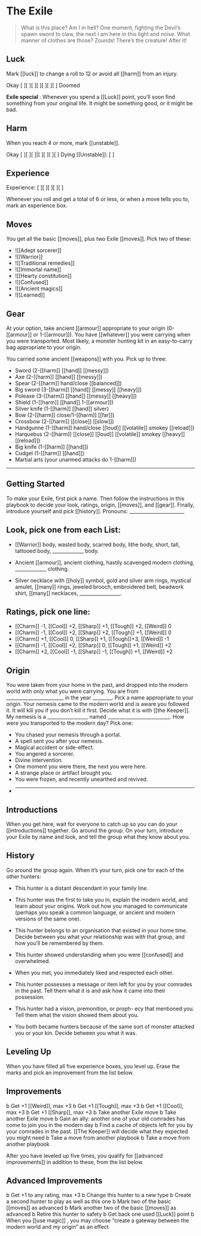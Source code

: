 # The Exile 

> What is this place? Am I in hell? One moment, fighting the Devil’s spawn sword to claw, the next I am here in this light and noise. What manner of clothes are those? Zounds! There’s the creature! After it! 

## Luck 

Mark [[luck]] to change a roll to 12 or avoid all [[harm]] from an injury. 

 Okay [ ][ ][ ][ ][ ][ ][ ] Doomed 

**Exile special** : Whenever you spend a [[Luck]] point, you’ll soon find something from your original life. It might be something good, or it might be bad. 

## Harm 

When you reach 4 or more, mark [[unstable]]. 

 Okay [ ][ ][ ]|[ ][ ][ ][ ] Dying [[Unstable]]: [ ] 

## Experience 

 Experience: [ ][ ][ ][ ][ ] 

Whenever you roll and get a total of 6 or less, or when a move tells you to, mark an experience box. 

## Moves 

 You get all the basic [[moves]], plus two Exile [[moves]]. Pick two of these: 
- ![[Adept sorcerer]]
- ![[Warrior]]
- ![[Traditional remedies]]
- ![[Immortal name]]
- ![[Hearty constitution]]
- ![[Confused]]
- ![[Ancient magics]]
- ![[Learned]]
## Gear 

 At your option, take ancient [[armour]] appropriate to your origin (0-[[armour]] or 1-[[armour]]). You have [[whatever]] you were carrying when you were transported. Most likely, a monster hunting kit in an easy-to-carry bag appropriate to your origin. 

 You carried some ancient [[weapons]] with you. Pick up to three: 
 - Sword (2-[[harm]] [[hand]] [[messy]]) 
 - Axe (2-[[harm]] [[hand]] [[messy]]) 
 - Spear (2-[[harm]] hand/close [[balanced]]) 
 - Big sword (3-[[harm]] [[hand]] [[messy]] [[heavy]]) 
 - Poleaxe (3-[[harm]] [[hand]] [[messy]] [[heavy]]) 
 - Shield (1-[[harm]] [[hand]] 1-[[armour]]) 
 - Silver knife (1-[[harm]] [[hand]] silver) 
 - Bow (2-[[harm]] close/1-[[harm]] [[far]]) 
 - Crossbow (2-[[harm]] [[close]] [[slow]]) 
 - Handgunne (1-[[harm]] hand/close [[loud]] [[volatile]] smokey [[reload]]) 
 - Harquebus (2-[[harm]] [[close]] [[loud]] [[volatile]] smokey [[heavy]] [[reload]]) 
 - Big knife (1-[[harm]] [[hand]]) 
 - Cudgel (1-[[harm]] [[hand]]) 
 - Martial arts (your unarmed attacks do 1-[[harm]]) 

---

## Getting Started 

 To make your Exile, first pick a name. Then follow the instructions in this playbook to decide your look, ratings, origin, [[moves]], and [[gear]]. Finally, introduce yourself and pick [[history]]. Pronouns: _______________________ 

## Look, pick one from each List: 

- [[Warrior]] body, wasted body, scarred body, lithe body, short, tall, tattooed body, _____________ body. 

- Ancient [[armour]], ancient clothing, hastily scavenged modern clothing, _____________ clothing. 

- Silver necklace with [[holy]] symbol, gold and silver arm rings, mystical amulet, [[many]] rings, jeweled brooch, embroidered belt, beadwork shirt, [[many]] necklaces, _________________. 

## Ratings, pick one line: 

 
 - [[Charm]] -1, [[Cool]] +2, [[Sharp]] +1, [[Tough]] +2, [[Weird]] 0 
 - [[Charm]] -1, [[Cool]] +2, [[Sharp]] +2, [[Tough]] +1, [[Weird]] 0 
 - [[Charm]] +1, [[Cool]] 0, [[Sharp]] +1, [[Tough]]+3, [[Weird]] -1 
 - [[Charm]] -1, [[Cool]] +2, [[Sharp]] 0, [[Tough]] +1, [[Weird]] +2 
 - [[Charm]] +2, [[Cool]] -1, [[Sharp]] -1, [[Tough]] +1, [[Weird]] +2 

## Origin 

You were taken from your home in the past, and dropped into the modern world with only what you were carrying. You are from ________________________ in the year ________. Pick a name appropriate to your origin. Your nemesis came to the modern world and is aware you followed it. It will kill you if you don’t kill it first. Decide what it is with [[the Keeper]]. My nemesis is a _________________ named __________________________. How were you transported to the modern day? Pick one: 
 - You chased your nemesis through a portal. 
 - A spell sent you after your nemesis. 
 - Magical accident or side-effect. 
 - You angered a sorcerer. 
 - Divine intervention. 
 - One moment you were there, the next you were here. 
 - A strange place or artifact brought you. 
 - You were frozen, and recently unearthed and revived. 
 - _____________________________________________ 

## Introductions 

 When you get here, wait for everyone to catch up so you can do your [[introductions]] together. Go around the group. On your turn, introduce your Exile by name and look, and tell the group what they know about you. 

## History 

 Go around the group again. When it’s your turn, pick one for each of the other hunters: 

- This hunter is a distant descendant in your family line. 

- This hunter was the first to take you in, explain the modern world, and learn about your origins. Work out how you managed to communicate (perhaps you speak a common language, or ancient and modern versions of the same one). 

- This hunter belongs to an organisation that existed in your home time. Decide between you what your relationship was with that group, and how you’ll be remembered by them. 

- This hunter showed understanding when you were [[confused]] and overwhelmed. 

- When you met, you immediately liked and respected each other. 

- This hunter possesses a message or item left for you by your comrades in the past. Tell them what it is and ask how it came into their possession. 

- This hunter had a vision, premonition, or proph- ecy that mentioned you. Tell them what the vision showed them about you. 

- You both became hunters because of the same sort of monster attacked you or your kin. Decide between you what it was. 

## Leveling Up 

 When you have filled all five experience boxes, you level up. Erase the marks and pick an improvement from the list below. 

## Improvements 

 b Get +1 [[Weird]], max +3 b Get +1 [[Tough]], max +3 b Get +1 [[Cool]], max +3 b Get +1 [[Sharp]], max +3 b Take another Exile move b Take another Exile move b Gain an ally: another one of your old comrades has come to join you in the modern day b Find a cache of objects left for you by your comrades in the past. [[The Keeper]] will decide what they expected you might need b Take a move from another playbook b Take a move from another playbook 

 After you have leveled up five times, you qualify for [[advanced improvements]] in addition to these, from the list below. 

## Advanced Improvements 

 b Get +1 to any rating, max +3 b Change this hunter to a new type b Create a second hunter to play as well as this one b Mark two of the basic [[moves]] as advanced b Mark another two of the basic [[moves]] as advanced b Retire this hunter to safety b Get back one used [[Luck]] point b When you [[use magic]] , you may choose “create a gateway between the modern world and my origin” as an effect 

